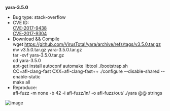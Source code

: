 **yara-3.5.0**
* Bug type: stack-overflow
* CVE ID:    
[CVE-2017-9438](https://cve.mitre.org/cgi-bin/cvename.cgi?name=CVE-2017-9438)    
[CVE-2017-9304](https://cve.mitre.org/cgi-bin/cvename.cgi?name=CVE-2017-9304)    
* Download && Compile    
wget https://github.com/VirusTotal/yara/archive/refs/tags/v3.5.0.tar.gz    
mv v3.5.0.tar.gz yara-3.5.0.tar.gz    
tar -xvf yara-3.5.0.tar.gz     
cd yara-3.5.0    
apt-get install autoconf automake libtool 
./bootstrap.sh     
CC=afl-clang-fast CXX=afl-clang-fast++ ./configure --disable-shared --enable-static    
make all    
* Reproduce:    
afl-fuzz -m none -b 42 -i afl-fuzz/in/ -o afl-fuzz/out/ ./yara @@ strings    

![image](https://user-images.githubusercontent.com/76025773/201911925-6e9b564e-d09d-49b8-9086-e24ef4b0f7ff.png)
